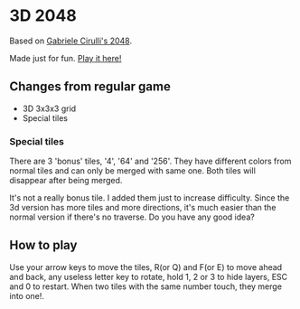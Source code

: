 # 3D 2048
Based on [Gabriele Cirulli's 2048](http://gabrielecirulli.github.io/2048/).

Made just for fun. [Play it here!](http://baiqiang.github.io/2048-3d/)

## Changes from regular game

* 3D 3x3x3 grid
* Special tiles

### Special tiles

There are 3 'bonus' tiles, '4', '64' and '256'. They have different colors from normal tiles and can only be merged with same one. Both tiles will disappear after being merged.

It's not a really bonus tile. I added them just to increase difficulty. Since the 3d version has more tiles and more directions, it's much easier than the normal version if there's no traverse. Do you have any good idea?

## How to play

Use your arrow keys to move the tiles, R(or Q) and F(or E) to move ahead and back, any useless letter key to rotate, hold 1, 2 or 3 to hide layers, ESC and 0 to restart. When two tiles with the same number touch, they merge into one!.

